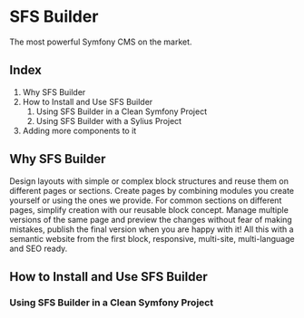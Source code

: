 # SFS Builder
The most powerful Symfony CMS on the market.

## Index

1. Why SFS Builder
2. How to Install and Use SFS Builder
   1. Using SFS Builder in a Clean Symfony Project
   2. Using SFS Builder with a Sylius Project
3. Adding more components to it

## Why SFS Builder

Design layouts with simple or complex block structures and reuse them on different pages or sections. 
Create pages by combining modules you create yourself or using the ones we provide. 
For common sections on different pages, simplify creation with our reusable block concept. 
Manage multiple versions of the same page and preview the changes without fear of making mistakes, publish the final version when you are happy with it! 
All this with a semantic website from the first block, responsive, multi-site, multi-language and SEO ready.

## How to Install and Use SFS Builder
### Using SFS Builder in a Clean Symfony Project


